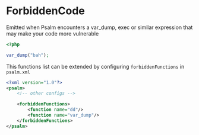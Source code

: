 # ForbiddenCode

Emitted when Psalm encounters a var_dump, exec or similar expression that may make your code more vulnerable

```php
<?php

var_dump("bah");
```

This functions list can be extended by configuring `forbiddenFunctions` in `psalm.xml`

```xml
<?xml version="1.0"?>
<psalm>
    <!-- other configs -->

    <forbiddenFunctions>
        <function name="dd"/>
        <function name="var_dump"/>
    </forbiddenFunctions>
</psalm>
```
